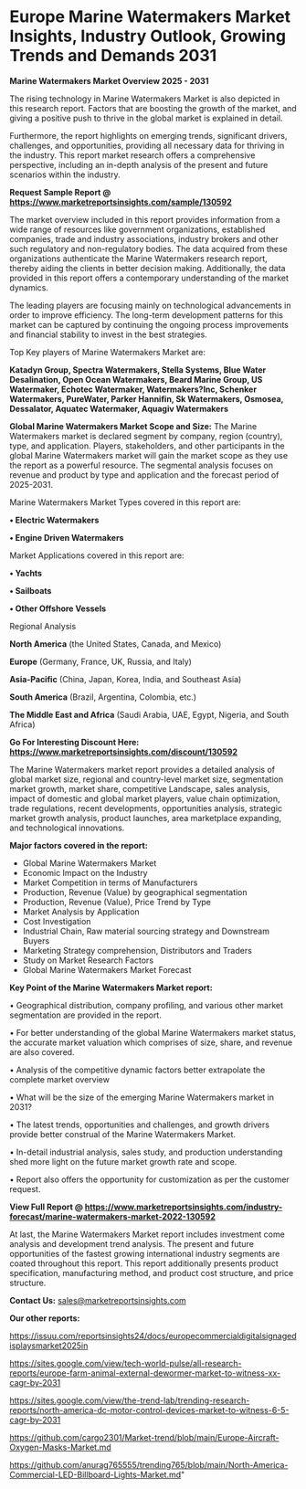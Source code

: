 # Europe Marine Watermakers Market Insights, Industry Outlook, Growing Trends and Demands 2031

<Strong> Marine Watermakers Market Overview 2025 - 2031</strong>

The rising technology in Marine Watermakers Market is also depicted in this research report. Factors that are boosting the growth of the market, and giving a positive push to thrive in the global market is explained in detail.

Furthermore, the report highlights on emerging trends, significant drivers, challenges, and opportunities, providing all necessary data for thriving in the industry. This report market research offers a comprehensive perspective, including an in-depth analysis of the present and future scenarios within the industry.

<strong>Request Sample Report @ <a href=https://www.marketreportsinsights.com/sample/130592>https://www.marketreportsinsights.com/sample/130592</a></strong>

The market overview included in this report provides information from a wide range of resources like government organizations, established companies, trade and industry associations, industry brokers and other such regulatory and non-regulatory bodies. The data acquired from these organizations authenticate the Marine Watermakers research report, thereby aiding the clients in better decision making. Additionally, the data provided in this report offers a contemporary understanding of the market dynamics.

The leading players are focusing mainly on technological advancements in order to improve efficiency. The long-term development patterns for this market can be captured by continuing the ongoing process improvements and financial stability to invest in the best strategies.

Top Key players of Marine Watermakers Market are:

<strong>Katadyn Group, Spectra Watermakers, Stella Systems, Blue Water Desalination, Open Ocean Watermakers, Beard Marine Group, US Watermaker, Echotec Watermaker, Watermakers?Inc, Schenker Watermakers, PureWater, Parker Hannifin, Sk Watermakers, Osmosea, Dessalator, Aquatec Watermaker, Aquagiv Watermakers</strong>

<strong><b>Global Marine Watermakers Market Scope and Size:</b></strong>
The Marine Watermakers market is declared segment by company, region (country), type, and application. Players, stakeholders, and other participants in the global Marine Watermakers market will gain the market scope as they use the report as a powerful resource. The segmental analysis focuses on revenue and product by type and application and the forecast period of 2025-2031.

Marine Watermakers Market Types covered in this report are:

<strong>• Electric Watermakers

• Engine Driven Watermakers</strong>

Market Applications covered in this report are:

<strong>• Yachts

• Sailboats

• Other Offshore Vessels</strong> 

Regional Analysis

<strong>North America</strong> (the United States, Canada, and Mexico)

<strong>Europe</strong> (Germany, France, UK, Russia, and Italy)

<strong>Asia-Pacific</strong> (China, Japan, Korea, India, and Southeast Asia)

<strong>South America</strong> (Brazil, Argentina, Colombia, etc.)

<strong>The Middle East and Africa</strong> (Saudi Arabia, UAE, Egypt, Nigeria, and South Africa)

<strong>Go For Interesting Discount Here: <a href=https://www.marketreportsinsights.com/discount/130592>https://www.marketreportsinsights.com/discount/130592</a></strong>

The Marine Watermakers market report provides a detailed analysis of global market size, regional and country-level market size, segmentation market growth, market share, competitive Landscape, sales analysis, impact of domestic and global market players, value chain optimization, trade regulations, recent developments, opportunities analysis, strategic market growth analysis, product launches, area marketplace expanding, and technological innovations.

<strong><b>Major factors covered in the report:</b></strong>
<ul>
  <li>Global Marine Watermakers Market </li>
  <li>Economic Impact on the Industry</li>
  <li>Market Competition in terms of Manufacturers</li>
  <li>Production, Revenue (Value) by geographical segmentation</li>
  <li>Production, Revenue (Value), Price Trend by Type</li>
  <li>Market Analysis by Application</li>
  <li>Cost Investigation</li>
  <li>Industrial Chain, Raw material sourcing strategy and Downstream Buyers</li>
  <li>Marketing Strategy comprehension, Distributors and Traders</li>
  <li>Study on Market Research Factors</li>
  <li>Global Marine Watermakers Market Forecast</li>
</ul>

<strong><b>Key Point of the Marine Watermakers Market report:</b></strong>

• Geographical distribution, company profiling, and various other market segmentation are provided in the report.

• For better understanding of the global Marine Watermakers market status, the accurate market valuation which comprises of size, share, and revenue are also covered.

• Analysis of the competitive dynamic factors better extrapolate the complete market overview

• What will be the size of the emerging Marine Watermakers market in 2031?

• The latest trends, opportunities and challenges, and growth drivers provide better construal of the Marine Watermakers Market.

• In-detail industrial analysis, sales study, and production understanding shed more light on the future market growth rate and scope.

• Report also offers the opportunity for customization as per the customer request.

<strong><b>View Full Report @ <a href=https://www.marketreportsinsights.com/industry-forecast/marine-watermakers-market-2022-130592>https://www.marketreportsinsights.com/industry-forecast/marine-watermakers-market-2022-130592</a></b></strong>


At last, the Marine Watermakers Market report includes investment come analysis and development trend analysis. The present and future opportunities of the fastest growing international industry segments are coated throughout this report. This report additionally presents product specification, manufacturing method, and product cost structure, and price structure.

<strong>Contact Us:</strong>
sales@marketreportsinsights.com

<strong>Our other reports:</strong>

<a href=https://issuu.com/reportsinsights24/docs/europecommercialdigitalsignagedisplaysmarket2025in>https://issuu.com/reportsinsights24/docs/europecommercialdigitalsignagedisplaysmarket2025in</a>

<a href=https://sites.google.com/view/tech-world-pulse/all-research-reports/europe-farm-animal-external-dewormer-market-to-witness-xx-cagr-by-2031>https://sites.google.com/view/tech-world-pulse/all-research-reports/europe-farm-animal-external-dewormer-market-to-witness-xx-cagr-by-2031</a>

<a href=https://sites.google.com/view/the-trend-lab/trending-research-reports/north-america-dc-motor-control-devices-market-to-witness-6-5-cagr-by-2031>https://sites.google.com/view/the-trend-lab/trending-research-reports/north-america-dc-motor-control-devices-market-to-witness-6-5-cagr-by-2031</a>

<a href=https://github.com/cargo2301/Market-trend/blob/main/Europe-Aircraft-Oxygen-Masks-Market.md>https://github.com/cargo2301/Market-trend/blob/main/Europe-Aircraft-Oxygen-Masks-Market.md</a>

<a href=https://github.com/anurag765555/trending765/blob/main/North-America-Commercial-LED-Billboard-Lights-Market.md>https://github.com/anurag765555/trending765/blob/main/North-America-Commercial-LED-Billboard-Lights-Market.md</a>"
